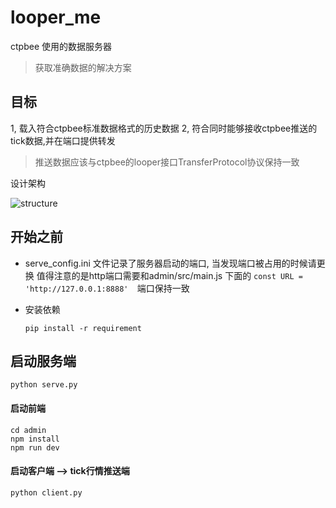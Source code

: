 # looper_me
ctpbee 使用的数据服务器

> 获取准确数据的解决方案



## 目标

1, 载入符合ctpbee标准数据格式的历史数据
2, 符合同时能够接收ctpbee推送的tick数据,并在端口提供转发 

> 推送数据应该与ctpbee的looper接口TransferProtocol协议保持一致

设计架构 

![structure](https://github.com/somewheve/looper_me/blob/master/architecture.png)             


## 开始之前 

-  serve_config.ini 文件记录了服务器启动的端口, 当发现端口被占用的时候请更换 
值得注意的是http端口需要和admin/src/main.js 下面的
`const URL = 'http://127.0.0.1:8888'  `端口保持一致

- 安装依赖
  ```
  pip install -r requirement
  ```
## 启动服务端
`python serve.py `

#### 启动前端 
```
cd admin
npm install
npm run dev
```

#### 启动客户端 --> tick行情推送端
`python client.py `